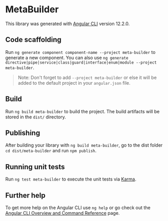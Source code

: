 # MetaBuilder

This library was generated with [Angular CLI](https://github.com/angular/angular-cli) version 12.2.0.

## Code scaffolding

Run `ng generate component component-name --project meta-builder` to generate a new component. You can also use `ng generate directive|pipe|service|class|guard|interface|enum|module --project meta-builder`.
> Note: Don't forget to add `--project meta-builder` or else it will be added to the default project in your `angular.json` file. 

## Build

Run `ng build meta-builder` to build the project. The build artifacts will be stored in the `dist/` directory.

## Publishing

After building your library with `ng build meta-builder`, go to the dist folder `cd dist/meta-builder` and run `npm publish`.

## Running unit tests

Run `ng test meta-builder` to execute the unit tests via [Karma](https://karma-runner.github.io).

## Further help

To get more help on the Angular CLI use `ng help` or go check out the [Angular CLI Overview and Command Reference](https://angular.io/cli) page.

